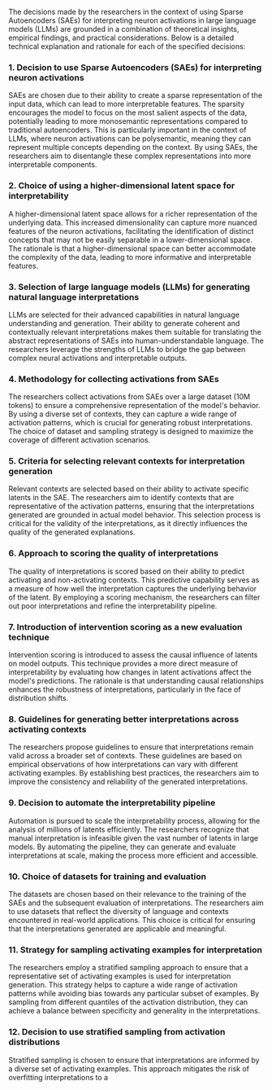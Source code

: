 The decisions made by the researchers in the context of using Sparse Autoencoders (SAEs) for interpreting neuron activations in large language models (LLMs) are grounded in a combination of theoretical insights, empirical findings, and practical considerations. Below is a detailed technical explanation and rationale for each of the specified decisions:

### 1. Decision to use Sparse Autoencoders (SAEs) for interpreting neuron activations
SAEs are chosen due to their ability to create a sparse representation of the input data, which can lead to more interpretable features. The sparsity encourages the model to focus on the most salient aspects of the data, potentially leading to more monosemantic representations compared to traditional autoencoders. This is particularly important in the context of LLMs, where neuron activations can be polysemantic, meaning they can represent multiple concepts depending on the context. By using SAEs, the researchers aim to disentangle these complex representations into more interpretable components.

### 2. Choice of using a higher-dimensional latent space for interpretability
A higher-dimensional latent space allows for a richer representation of the underlying data. This increased dimensionality can capture more nuanced features of the neuron activations, facilitating the identification of distinct concepts that may not be easily separable in a lower-dimensional space. The rationale is that a higher-dimensional space can better accommodate the complexity of the data, leading to more informative and interpretable features.

### 3. Selection of large language models (LLMs) for generating natural language interpretations
LLMs are selected for their advanced capabilities in natural language understanding and generation. Their ability to generate coherent and contextually relevant interpretations makes them suitable for translating the abstract representations of SAEs into human-understandable language. The researchers leverage the strengths of LLMs to bridge the gap between complex neural activations and interpretable outputs.

### 4. Methodology for collecting activations from SAEs
The researchers collect activations from SAEs over a large dataset (10M tokens) to ensure a comprehensive representation of the model's behavior. By using a diverse set of contexts, they can capture a wide range of activation patterns, which is crucial for generating robust interpretations. The choice of dataset and sampling strategy is designed to maximize the coverage of different activation scenarios.

### 5. Criteria for selecting relevant contexts for interpretation generation
Relevant contexts are selected based on their ability to activate specific latents in the SAE. The researchers aim to identify contexts that are representative of the activation patterns, ensuring that the interpretations generated are grounded in actual model behavior. This selection process is critical for the validity of the interpretations, as it directly influences the quality of the generated explanations.

### 6. Approach to scoring the quality of interpretations
The quality of interpretations is scored based on their ability to predict activating and non-activating contexts. This predictive capability serves as a measure of how well the interpretation captures the underlying behavior of the latent. By employing a scoring mechanism, the researchers can filter out poor interpretations and refine the interpretability pipeline.

### 7. Introduction of intervention scoring as a new evaluation technique
Intervention scoring is introduced to assess the causal influence of latents on model outputs. This technique provides a more direct measure of interpretability by evaluating how changes in latent activations affect the model's predictions. The rationale is that understanding causal relationships enhances the robustness of interpretations, particularly in the face of distribution shifts.

### 8. Guidelines for generating better interpretations across activating contexts
The researchers propose guidelines to ensure that interpretations remain valid across a broader set of contexts. These guidelines are based on empirical observations of how interpretations can vary with different activating examples. By establishing best practices, the researchers aim to improve the consistency and reliability of the generated interpretations.

### 9. Decision to automate the interpretability pipeline
Automation is pursued to scale the interpretability process, allowing for the analysis of millions of latents efficiently. The researchers recognize that manual interpretation is infeasible given the vast number of latents in large models. By automating the pipeline, they can generate and evaluate interpretations at scale, making the process more efficient and accessible.

### 10. Choice of datasets for training and evaluation
The datasets are chosen based on their relevance to the training of the SAEs and the subsequent evaluation of interpretations. The researchers aim to use datasets that reflect the diversity of language and contexts encountered in real-world applications. This choice is critical for ensuring that the interpretations generated are applicable and meaningful.

### 11. Strategy for sampling activating examples for interpretation
The researchers employ a stratified sampling approach to ensure that a representative set of activating examples is used for interpretation generation. This strategy helps to capture a wide range of activation patterns while avoiding bias towards any particular subset of examples. By sampling from different quantiles of the activation distribution, they can achieve a balance between specificity and generality in the interpretations.

### 12. Decision to use stratified sampling from activation distributions
Stratified sampling is chosen to ensure that interpretations are informed by a diverse set of activating examples. This approach mitigates the risk of overfitting interpretations to a